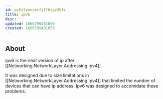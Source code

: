 ```yaml
---
id: pc5ityavsecfjffbsgz2kfc
title: ipv6
desc: ''
updated: 1666799491659
created: 1666799491659
---
```


## About
ipv6 is the next version of ip after [[Networking.NetworkLayer.Addressing.ipv4]]

It was designed due to size limitations in [[Networking.NetworkLayer.Addressing.ipv4]] that limited the number of devices that can have ip address. Ipv6 was designed to accomidate these problems.


